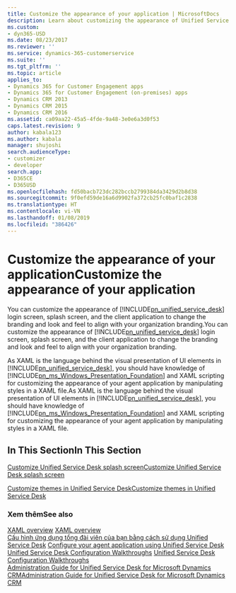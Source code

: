 ```yaml
---
title: Customize the appearance of your application | MicrosoftDocs
description: Learn about customizing the appearance of Unified Service Desk login screen, splash screen, and the client application to change the branding and look and feel to align with your organization branding.
ms.custom:
- dyn365-USD
ms.date: 08/23/2017
ms.reviewer: ''
ms.service: dynamics-365-customerservice
ms.suite: ''
ms.tgt_pltfrm: ''
ms.topic: article
applies_to:
- Dynamics 365 for Customer Engagement apps
- Dynamics 365 for Customer Engagement (on-premises) apps
- Dynamics CRM 2013
- Dynamics CRM 2015
- Dynamics CRM 2016
ms.assetid: ca09aa22-45a5-4fde-9a48-3e0e6a3d0f53
caps.latest.revision: 9
author: kabala123
ms.author: kabala
manager: shujoshi
search.audienceType:
- customizer
- developer
search.app:
- D365CE
- D365USD
ms.openlocfilehash: fd50bacb723dc282bccb2799384da3429d2b8d38
ms.sourcegitcommit: 9f0efd59de16a6d9902fa372cb25fc0baf1c2838
ms.translationtype: HT
ms.contentlocale: vi-VN
ms.lasthandoff: 01/08/2019
ms.locfileid: "386426"
---
```

# <a name="customize-the-appearance-of-your-application"></a><span data-ttu-id="9f51b-103">Customize the appearance of your application</span><span class="sxs-lookup"><span data-stu-id="9f51b-103">Customize the appearance of your application</span></span>
<span data-ttu-id="9f51b-104">You can customize the appearance of [!INCLUDE[pn_unified_service_desk](../includes/pn-unified-service-desk.md)] login screen, splash screen, and the client application to change the branding and look and feel to align with your organization branding.</span><span class="sxs-lookup"><span data-stu-id="9f51b-104">You can customize the appearance of [!INCLUDE[pn_unified_service_desk](../includes/pn-unified-service-desk.md)] login screen, splash screen, and the client application to change the branding and look and feel to align with your organization branding.</span></span>  
  
 <span data-ttu-id="9f51b-105">As XAML is the language behind the visual presentation of UI elements in [!INCLUDE[pn_unified_service_desk](../includes/pn-unified-service-desk.md)], you should have knowledge of [!INCLUDE[pn_ms_Windows_Presentation_Foundation](../includes/pn-ms-windows-presentation-foundation.md)] and XAML scripting for customizing the appearance of your agent application by manipulating styles in a XAML file.</span><span class="sxs-lookup"><span data-stu-id="9f51b-105">As XAML is the language behind the visual presentation of UI elements in [!INCLUDE[pn_unified_service_desk](../includes/pn-unified-service-desk.md)], you should have knowledge of [!INCLUDE[pn_ms_Windows_Presentation_Foundation](../includes/pn-ms-windows-presentation-foundation.md)] and XAML scripting for customizing the appearance of your agent application by manipulating styles in a XAML file.</span></span>  
  
## <a name="in-this-section"></a><span data-ttu-id="9f51b-106">In This Section</span><span class="sxs-lookup"><span data-stu-id="9f51b-106">In This Section</span></span>  
 [<span data-ttu-id="9f51b-107">Customize Unified Service Desk splash screen</span><span class="sxs-lookup"><span data-stu-id="9f51b-107">Customize Unified Service Desk splash screen</span></span>](../unified-service-desk/customize-login-and-splash-screens-in-unified-service-desk.md)  
  
 [<span data-ttu-id="9f51b-108">Customize themes in Unified Service Desk</span><span class="sxs-lookup"><span data-stu-id="9f51b-108">Customize themes in Unified Service Desk</span></span>](../unified-service-desk/customize-themes-in-unified-service-desk.md)  
  
### <a name="see-also"></a><span data-ttu-id="9f51b-109">Xem thêm</span><span class="sxs-lookup"><span data-stu-id="9f51b-109">See also</span></span>  
 <span data-ttu-id="9f51b-110">[XAML overview](https://msdn.microsoft.com/en-us/library/ms752059.aspx) </span><span class="sxs-lookup"><span data-stu-id="9f51b-110">[XAML overview](https://msdn.microsoft.com/en-us/library/ms752059.aspx) </span></span>  
 <span data-ttu-id="9f51b-111">[Cấu hình ứng dụng tổng đài viên của bạn bằng cách sử dụng Unified Service Desk](../unified-service-desk/configure-agent-application-unified-service-desk.md) </span><span class="sxs-lookup"><span data-stu-id="9f51b-111">[Configure your agent application using Unified Service Desk](../unified-service-desk/configure-agent-application-unified-service-desk.md) </span></span>  
 <span data-ttu-id="9f51b-112">[Unified Service Desk Configuration Walkthroughs](../unified-service-desk/unified-service-desk-configuration-walkthroughs.md) </span><span class="sxs-lookup"><span data-stu-id="9f51b-112">[Unified Service Desk Configuration Walkthroughs](../unified-service-desk/unified-service-desk-configuration-walkthroughs.md) </span></span>  
 [<span data-ttu-id="9f51b-113">Administration Guide for Unified Service Desk for Microsoft Dynamics CRM</span><span class="sxs-lookup"><span data-stu-id="9f51b-113">Administration Guide for Unified Service Desk for Microsoft Dynamics CRM</span></span>](http://go.microsoft.com/fwlink/p/?LinkID=394402)

